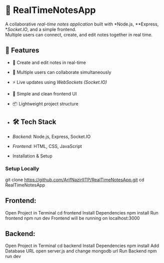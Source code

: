# 📓 RealTimeNotesApp

A collaborative *real-time notes application* built with *Node.js, **Express, **Socket.IO*, and a simple frontend.  
Multiple users can connect, create, and edit notes together in real time.  

## 🚀 Features

- 📝 Create and edit notes in real-time  
- 👥 Multiple users can collaborate simultaneously  
- ⚡ Live updates using *WebSockets (Socket.IO)*  
- 🎨 Simple and clean frontend UI  
- 📦 Lightweight project structure

- ## 🛠️ Tech Stack

- *Backend*: Node.js, Express, Socket.IO  
- *Frontend*: HTML, CSS, JavaScript
- Installation & Setup

### Setup Locally
git clone https://github.com/ArifNazirIITP/RealTimeNotesApp.git
cd RealTimeNotesApp
## Frontend:
Open Project in Terminal cd frontend
Install Dependencies npm install
Run frontend npm run dev
Frontend will be running on localhost:3000

## Backend:
Open Project in Terminal cd backend
Install Dependencies npm install
Add Database URL open server.js and change mongodb url
Run Backend npm run dev


